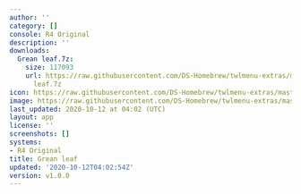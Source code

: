 ```yaml
---
author: ''
category: []
console: R4 Original
description: ''
downloads:
  Grean leaf.7z:
    size: 117093
    url: https://raw.githubusercontent.com/DS-Homebrew/twlmenu-extras/master/_nds/TWiLightMenu/r4menu/themes/Grean
      leaf.7z
icon: https://raw.githubusercontent.com/DS-Homebrew/twlmenu-extras/master/unistore/icons/r4.png
image: https://raw.githubusercontent.com/DS-Homebrew/twlmenu-extras/master/unistore/icons/r4.png
last_updated: 2020-10-12 at 04:02 (UTC)
layout: app
license: ''
screenshots: []
systems:
- R4 Original
title: Grean leaf
updated: '2020-10-12T04:02:54Z'
version: v1.0.0
---
```

